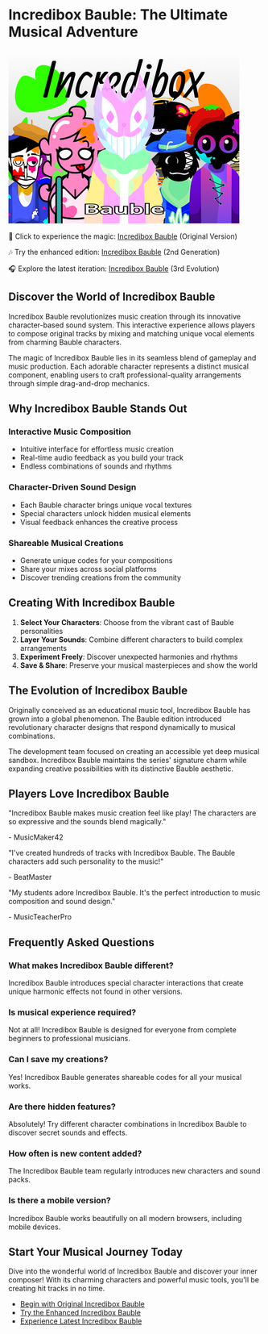 # Incredibox Bauble: The Ultimate Musical Adventure

![Incredibox Bauble](https://raw.githubusercontent.com/sprunkiscrunkly/incredibox-bauble/refs/heads/main/incredibox-bauble.png "Incredibox Bauble")

🎵 Click to experience the magic: [Incredibox Bauble](https://sprunksters.com/incredibox-bauble/ "Incredibox Bauble") (Original Version)

🎶 Try the enhanced edition: [Incredibox Bauble](https://sprunkiscrunkly.com/incredibox-bauble/ "Incredibox Bauble") (2nd Generation)

🎧 Explore the latest iteration: [Incredibox Bauble](https://sprunkipyramixed.com/incredibox-bauble/ "Incredibox Bauble") (3rd Evolution)

## Discover the World of Incredibox Bauble

Incredibox Bauble revolutionizes music creation through its innovative character-based sound system. This interactive experience allows players to compose original tracks by mixing and matching unique vocal elements from charming Bauble characters.

The magic of Incredibox Bauble lies in its seamless blend of gameplay and music production. Each adorable character represents a distinct musical component, enabling users to craft professional-quality arrangements through simple drag-and-drop mechanics.

## Why Incredibox Bauble Stands Out

### Interactive Music Composition
- Intuitive interface for effortless music creation
- Real-time audio feedback as you build your track
- Endless combinations of sounds and rhythms

### Character-Driven Sound Design
- Each Bauble character brings unique vocal textures
- Special characters unlock hidden musical elements
- Visual feedback enhances the creative process

### Shareable Musical Creations
- Generate unique codes for your compositions
- Share your mixes across social platforms
- Discover trending creations from the community

## Creating With Incredibox Bauble

1. **Select Your Characters**: Choose from the vibrant cast of Bauble personalities
2. **Layer Your Sounds**: Combine different characters to build complex arrangements
3. **Experiment Freely**: Discover unexpected harmonies and rhythms
4. **Save & Share**: Preserve your musical masterpieces and show the world

## The Evolution of Incredibox Bauble

Originally conceived as an educational music tool, Incredibox Bauble has grown into a global phenomenon. The Bauble edition introduced revolutionary character designs that respond dynamically to musical combinations.

The development team focused on creating an accessible yet deep musical sandbox. Incredibox Bauble maintains the series' signature charm while expanding creative possibilities with its distinctive Bauble aesthetic.

## Players Love Incredibox Bauble

"Incredibox Bauble makes music creation feel like play! The characters are so expressive and the sounds blend magically."

\- MusicMaker42

"I've created hundreds of tracks with Incredibox Bauble. The Bauble characters add such personality to the music!"

\- BeatMaster

"My students adore Incredibox Bauble. It's the perfect introduction to music composition and sound design."

\- MusicTeacherPro

## Frequently Asked Questions

### What makes Incredibox Bauble different?
Incredibox Bauble introduces special character interactions that create unique harmonic effects not found in other versions.

### Is musical experience required?
Not at all! Incredibox Bauble is designed for everyone from complete beginners to professional musicians.

### Can I save my creations?
Yes! Incredibox Bauble generates shareable codes for all your musical works.

### Are there hidden features?
Absolutely! Try different character combinations in Incredibox Bauble to discover secret sounds and effects.

### How often is new content added?
The Incredibox Bauble team regularly introduces new characters and sound packs.

### Is there a mobile version?
Incredibox Bauble works beautifully on all modern browsers, including mobile devices.

## Start Your Musical Journey Today

Dive into the wonderful world of Incredibox Bauble and discover your inner composer! With its charming characters and powerful music tools, you'll be creating hit tracks in no time.

- [Begin with Original Incredibox Bauble](https://sprunksters.com/incredibox-bauble/)
- [Try the Enhanced Incredibox Bauble](https://sprunkiscrunkly.com/incredibox-bauble/)
- [Experience Latest Incredibox Bauble](https://sprunkipyramixed.com/incredibox-bauble/)
